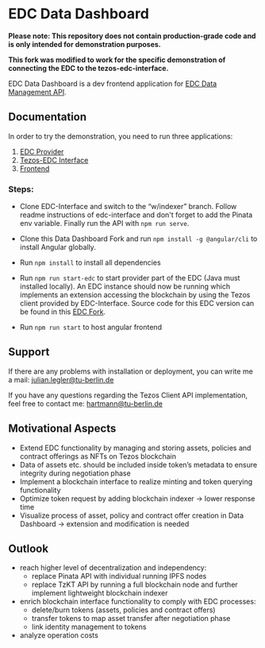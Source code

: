 # EDC Data Dashboard

**Please note: This repository does not contain production-grade code and is only intended for demonstration purposes.**

**This fork was modified to work for the specific demonstration of connecting the EDC to the tezos-edc-interface.**

EDC Data Dashboard is a dev frontend application for [EDC Data Management API](https://github.com/eclipse-dataspaceconnector/DataSpaceConnector).

## Documentation

In order to try the demonstration, you need to run three applications:

1. [EDC Provider](https://github.com/JulianLegler/DataSpaceConnector)
2. [Tezos-EDC Interface](https://github.com/johannha/edc-interface/tree/w/indexer)
3. [Frontend](https://github.com/johannha/DataDashboard/tree/main)

### Steps:

- Clone EDC-Interface and switch to the “w/indexer” branch.
  Follow readme instructions of edc-interface and don't forget to add the Pinata env variable. Finally run the API with `npm run serve`.

- Clone this Data Dashboard Fork and run `npm install -g @angular/cli` to install Angular globally.

- Run `npm install` to install all dependencies

- Run `npm run start-edc` to start provider part of the EDC (Java must installed locally). An EDC instance should now be running which implements an extension accessing the blockchain by using the Tezos client provided by EDC-Interface. Source code for this EDC version can be found in this [EDC Fork](https://github.com/JulianLegler/DataSpaceConnector).

- Run `npm run start` to host angular frontend

## Support

If there are any problems with installation or deployment, you can write me a mail:
<julian.legler@tu-berlin.de>

If you have any questions regarding the Tezos Client API implementation, feel free to contact me:
<hartmann@tu-berlin.de>

## Motivational Aspects

- Extend EDC functionality by managing and storing assets, policies and contract offerings as NFTs on Tezos blockchain
- Data of assets etc. should be included inside token’s metadata to ensure integrity during negotiation phase
- Implement a blockchain interface to realize minting and token querying functionality
- Optimize token request by adding blockchain indexer → lower response time
- Visualize process of asset, policy and contract offer creation in Data Dashboard → extension and modification is needed

## Outlook

- reach higher level of decentralization and independency:
  - replace Pinata API with individual running IPFS nodes
  - replace TzKT API by running a full blockchain node and further implement lightweight blockchain indexer
- enrich blockchain interface functionality to comply with EDC processes:
  - delete/burn tokens (assets, policies and contract offers)
  - transfer tokens to map asset transfer after negotiation phase
  - link identity management to tokens
- analyze operation costs
